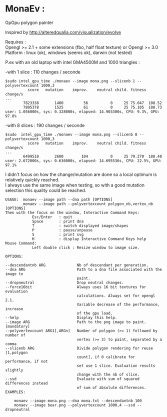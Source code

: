 # MonaEv : 
GpGpu polygon painter  

Inspired by http://alteredqualia.com/visualization/evolve 


Requires :  
Opengl >= 2.1 + some extensions (fbo, half float texture) or Opengl >= 3.0  
Platform : linux (ok), windows (seems ok), darwin (not tested)  

P.ex with an old laptop with intel GMA4500M and 1000 triangles : 

-with 1 slice : 110 changes / seconde
```
$sudo intel_gpu_time ./monaev --image mona.png --slicenb 1 --polyvertexcount 1000,3  
          score   mutation    improv.    neutral child. fitness change/s  
...  
        7823338       1400         56          0     25 75.047  108.52  
        7805378       1525         61          0     25 75.105  108.73  
user: 1.056000s, sys: 0.328000s, elapsed: 14.903300s, CPU: 9.3%, GPU: 97.8%  
```
-with 8 slices : 190 changes / seconde
```
$sudo  intel_gpu_time ./monaev --image mona.png --slicenb 8 --polyvertexcount 1000,3  
          score   mutation    improv.    neutral child. fitness change/s  
...  
        6499518       2600        104          0     25 79.270  188.48  
user: 2.672000s, sys: 0.636000s, elapsed: 14.695536s, CPU: 22.5%, GPU: 97.1%  
```

I didn't focus on how the change/mutation are done so a local optimum is relatively quickly reached.  
I always use the same image when testing, so with a good mutation selection this quality could be reached.


```
USAGE: 	monaev --image path --dna path [OPTIONS]
	    monaev --image path --polyvertexcount polygon_nb,vertex_nb [OPTIONS]
Then with the focus on the window, Interactive Command Keys:
            Esc/Enter   : quit
            Space       : print dna
            T           : switch displayed image/shapes
            P           : pause/unpause
            S           : print svg
            H           : display Interactive Command Keys help
Mouse Command:
			Left double click :	Resize window to image size.

OPTIONS:

--descendantnb ARG              Nb of descendant per generation.
--dna ARG                       Path to a dna file associated with the image to
                                paint.
--dropneutral                   Drop neutral changes.
--force16bit                    Always uses 16 bit textures for evaluation
                                calculations. Always set for opengl 2.1.
                                Variable decrease of the performance, increase
                                of the gpu load.
--help                          Display this help.
--image ARG                     Path to the png image to paint. [mandatory]
--polyvertexcount ARG1[,ARGn]   Number of polygon (>= 1) followed by number of
                                vertex (>= 3) to paint, separated by a comma
--slicenb ARG                   Divide polygon rendering for reuse [1,polygon
                                count], if 0 calibrate for performance, if not
                                set use 1 slice. Evaluation results slightly
                                change with the nb of slice.
--ssd                           Evaluate with sum of squared differences instead
                                of sum of absolute differences.
EXAMPLES:

	monaev --image mona.png --dna mona.txt --descendantnb 100
	monaev --image bear.png --polyvertexcount 1000,4 --ssd --dropneutral
```
